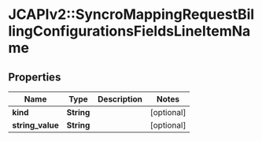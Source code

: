 # JCAPIv2::SyncroMappingRequestBillingConfigurationsFieldsLineItemName

## Properties
Name | Type | Description | Notes
------------ | ------------- | ------------- | -------------
**kind** | **String** |  | [optional] 
**string_value** | **String** |  | [optional] 


